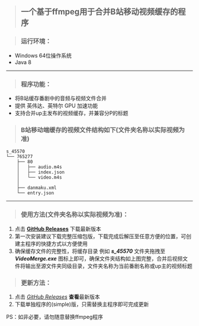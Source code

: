 > ## 一个基于ffmpeg用于合并B站移动视频缓存的程序

> ### 运行环境：

- Windows 64位操作系统
- Java 8

---

> ### 程序功能：

- 将B站缓存番剧中的音频与视频文件合并
- 提供 英伟达、英特尔 GPU 加速功能
- 支持合并up主发布的视频缓存，并兼容分P的标题

> ### B站移动端缓存的视频文件结构如下(文件夹名称以实际视频为准)

```
s_45570
└── 765277
    ├── 80
    │   ├── audio.m4s
    │   ├── index.json
    │   └── video.m4s
    │
    ├── danmaku.xml
    └── entry.json
```

---

> ### 使用方法(文件夹名称以实际视频为准)：
1. 点击 **[GitHub Releases](https://github.com/Server-WX/BiliBiliVideoMerge/releases)** 下载最新版本
2. 第一次安装建议下载完整压缩包版，下载完成后解压至任意方便的位置，可创建主程序的快捷方式以方便使用
3. 确保缓存文件的完整性，将缓存目录 例如 **_s_45570_** 文件夹拖拽至 **_VideoMerge.exe_** 图标上即可，确保文件夹结构如上图完整，合并后视频文件将输出至源文件夹同级目录，文件夹名称为当前番剧名称或up主的视频标题

> ### 更新方法：
1. 点击 *[GitHub Releases](https://github.com/Server-WX/BiliBiliVideoMerge/releases)* **查看**最新版本
2. 下载单独程序的(simple)版，只需替换主程序即可完成更新

PS：如非必要，请勿随意替换ffmpeg程序